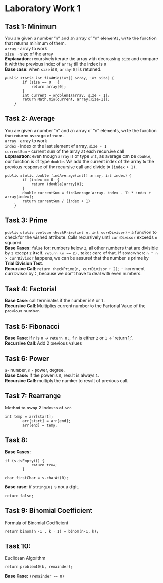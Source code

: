 # Laboratory Work 1
## Task 1: Minimum
You are given a number “n” and an array of “n” elements, write the function that returns minimum of them. \
`array` - array to work \
`size ` - size of the array \
**Explanation**: recursively iterate the array with decreasing `size` and compare it with the previous index of `array` till the index is `0` \
**Base case**: when `size` is `0`, `array[0]` is returned.
```
public static int findMin(int[] array, int size) {
        if (size == 0 ) {
            return array[0];
        }
        int current = problem1(array, size - 1);
        return Math.min(current, array[size-1]);
    }
```
## Task 2: Average
You are given a number “n” and an array of “n” elements, write the function that returns average of them.\
`array` - array to work \
`index` - index of the last element of array, `size - 1` \
`currentSum` - current sum of the array at each recursive call \
**Explanation**: even though `array` is of type `int`, as average can be `double`, our function is of type `double`. We add the current index of the array to the previous response of the recursive call and divide to `(index + 1)`. 
```
public static double findAverage(int[] array, int index) {
        if (index == 0) {
            return (double)array[0];
        }
        double currentSum = findAverage(array, index - 1) * index + array[index];
        return currentSum / (index + 1);
    }
```
## Task 3: Prime
`public static boolean checkPrime(int n, int currDivisor)` - a function to check for the wished attribute. Calls recursively until `currDivisor` exceeds `n` squared.\
**Base Cases**: `false` for: numbers below `2`, all other numbers that are divisible by `2` except `2` itself. `return (n == 2);` takes care of that. If somewhere `n * n > currDivisor` happens, we can be assured that the number is prime by **Trial Division Test**.\
**Recursive Call**: `return checkPrime(n, currDivisor + 2);` - increment currDivisor by `2`, because we don't have to deal with even numbers.
## Task 4: Factorial
**Base Case**: call terminates if the number is `0` or `1`.\
**Recursive Call**: Multiplies current number to the Factorial Value of the previous number.
## Task 5: Fibonacci
**Base Case**: if `n` is `0` -> `return 0;`, if `n` is either `2` or `1` -> 'return 1;`.\
**Recursive Call**: Add 2 previous values
## Task 6: Power
`a`- number, `n` - power, degree.\
**Base Case:** if the power is `0`, result is always `1`.\
**Recursive Call:** multiply the number to result of previous call.
## Task 7: Rearrange
Method to swap 2 indexes of `arr`.
```
int temp = arr[start];
        arr[start] = arr[end];
        arr[end] = temp;
```
## Task 8: 
**Base Cases:**
```
if (s.isEmpty()) {
            return true;
        }
```
```
char firstChar = s.charAt(0);
```
**Base case:** if `string[0]` is not a digit.
```
return false;
```
## Task 9: Binomial Coefficient
Formula of Binomial Coefficient
```
return binom(n -1 , k - 1) + binom(n-1, k);
```
## Task 10: 
Euclidean Algorithm
```
return problem10(b, remainder);
```
**Base Case:** `(remainder == 0)`
